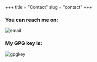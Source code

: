 +++
title = "Contact"
slug = "contact"
+++

### You can reach me on:

![email](/images/email.png)

### My **GPG** key is:

![gpgkey](/images/gpgpublickey.png)
